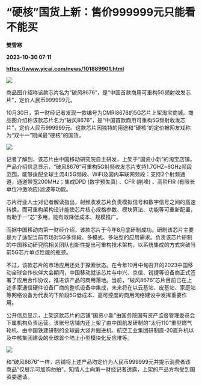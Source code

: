 # “硬核”国货上新：售价999999元只能看不能买
**樊雪寒**

**2023-10-30 07:11**

**https://www.yicai.com/news/101889901.html**

![](https://imgcdn.yicai.com/uppics/slides/2023/10/994bb64bc351ba1c8f94ef4a2e1020c2.jpg)

商品图介绍称该款芯片名为“破风8676”，是“中国首款商用可重构5G频射收发芯片”，定价人民币999999元。

10月30日，第一财经记者发现一款编号为CMRI8676的5G芯片上架淘宝商城。商品图介绍称该款芯片名为“破风8676”，是“中国首款商用可重构5G频射收发芯片”，定价人民币999999元。这款芯片因独特的用途和“硬核”的定价被网友戏称为“双十一”期间最“硬核”的国货。

![](https://imgcdn.yicai.com/uppics/images/2023/10/877ade4f89e5d2875959dc480c165a73.jpg)

记者了解到，该芯片由中国移动研究院自主研发，上架于“国资小新”的淘宝店铺。产品介绍信息显示，“破风8676”可重构5G射频收发芯片支持1.7GHZ~6GHz频段范围，能够适配全球主流4/5G频段、WiFi及国内车联网频段：支持2个射频通道，通道带宽200MHz；集成DPD (数字预失真) 、CFR (削峰) 、高阶FIR (有限长单位冲激响应)滤波等功能。

芯片行业人士对记者解读指出，射频收发芯片负责模拟信号和数字信号之间的高速转换。而可重构架构设计能使芯片核心规格参数、模块算法、功能等可重新配置，有助于一“芯”多用，能有效降低成本、规模推广。

而据中国移动向第一财经介绍，该款芯片于今年8月底研制成功。研制该芯片主要是为了适配当前市场对5G多频段、多模式、多站型的应用需求。负责该芯片研制的中国移动研究院相关团队创新性提出可重构技术架构，以系统集成的方式突破当前5G芯片单点性能的瓶颈。

不过，该款芯片的市场应用还处于探索状态。在今年10月中旬召开的2023中国移动全球合作伙伴大会期间，中国移动就该芯片与中兴、京信、锐捷等设备商正式签署了应用合作协议，推进该产品的商用落地。当前，“破风8676”芯片目前已在上述多家通信硬件设备厂商的整机设备中集成，未来将在以云基站、皮基站、家庭站等网络设备为代表的下阶段5G低成本、高可控度的商用网络建设中发挥重要作用。

公开信息显示，上架这款芯片的店铺“国资小新”由国务院国有资产监督管理委员会下属机构负责运营。该账号店铺内还上架了由中国航发研制的“太行110”重型燃气轮机、由中国铁建研制的全球最大竖井掘进机、航空工业集团研制直-20直升机以及中核集团建设的全球首个陆上小型模块化反应堆等。

![](https://imgcdn.yicai.com/uppics/images/2023/10/f8a15aedfd492454e5d24733d01699b1.jpg)

和“破风8676”一样，店铺将上述产品均定价为人民币999999元并提示消费者该商品“仅展示可加购勿拍”。知情人士向第一财经记者透露，上架的产品方均受到国资委邀请。